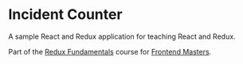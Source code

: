 # Incident Counter

A sample React and Redux application for teaching React and Redux.

Part of the [Redux Fundamentals](https://stevekinney.github.io/redux-fundamentals) course for [Frontend Masters](https://frontendmasters.com).

